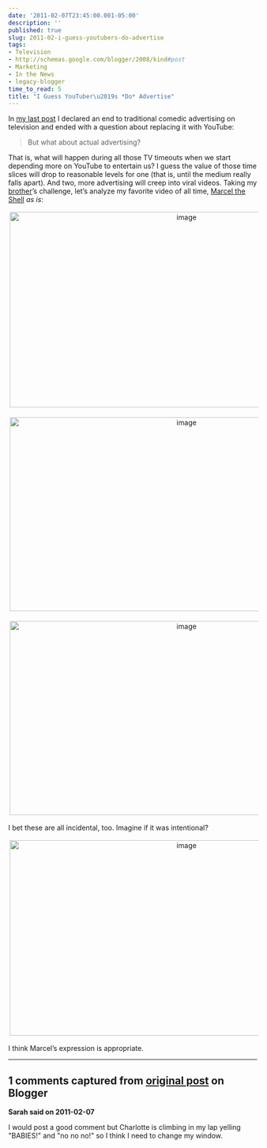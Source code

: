 ```yaml
---
date: '2011-02-07T23:45:00.001-05:00'
description: ''
published: true
slug: 2011-02-i-guess-youtubers-do-advertise
tags:
- Television
- http://schemas.google.com/blogger/2008/kind#post
- Marketing
- In the News
- legacy-blogger
time_to_read: 5
title: "I Guess YouTuber\u2019s *Do* Advertise"
---
```


<p>In <a href="http://blog.wassupy.com/2011/02/end-of-super-bowl-style-advertising.html" target="_blank">my last post</a> I declared an end to traditional comedic advertising on television and ended with a question about replacing it with YouTube:</p>
<blockquote> 
<p>But what about actual advertising?</p>
</blockquote>
<p>That is, what will happen during all those TV timeouts when we start depending more on YouTube to entertain us? I guess the value of those time slices will drop to reasonable levels for one (that is, until the medium really falls apart). And two, more advertising will creep into viral videos. Taking my <a href="http://stuffmystudentsdraw.blogspot.com/" target="_blank">brother</a>’s challenge, let’s analyze my favorite video of all time, <a href="http://www.youtube.com/watch?v=VF9-sEbqDvU" target="_blank">Marcel the Shell</a> <em>as is</em>:</p>  <p align="center"><img alt="image" height="396" src="http://lh5.ggpht.com/_IKD9WtY5kxU/TVDKZuf-MsI/AAAAAAAABas/lNkedgN0dZE/image%5B4%5D.png" style="margin: 3px; display: inline;" title="image" width="700" /></p>    <p align="center"><img alt="image" height="393" src="http://lh4.ggpht.com/_IKD9WtY5kxU/TVDKa0SsMbI/AAAAAAAABaw/Jnp0L204qH0/image%5B12%5D.png" style="margin: 3px; display: inline;" title="image" width="700" /></p>  <p align="center"><img alt="image" height="393" src="http://lh5.ggpht.com/_IKD9WtY5kxU/TVDKcS07WgI/AAAAAAAABa0/aSIMeqJ7lC8/image%5B16%5D.png" style="margin: 3px; display: inline;" title="image" width="700" /></p>    
<p>I bet these are all incidental, too. Imagine if it was intentional?</p>  <p align="center"><img alt="image" height="396" src="http://lh4.ggpht.com/_IKD9WtY5kxU/TVDKeA6_vqI/AAAAAAAABa4/9ArfSketwEE/image%5B20%5D.png" style="margin: 3px; display: inline;" title="image" width="700" /></p>
<p>I think Marcel’s expression is appropriate.</p>

---

## 1 comments captured from [original post](https://blog.wassupy.com/2011/02/i-guess-youtubers-do-advertise.html) on Blogger

**Sarah said on 2011-02-07**

I would post a good comment but Charlotte is climbing in my lap yelling &quot;BABIES!&quot; and &quot;no no no!&quot; so I think I need to change my window.


